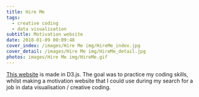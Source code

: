 ```yaml
---
title: Hire Me
tags:
  - creative coding
  - data visualisation
subtitle: Motivation website
date: 2018-01-09 00:09:48
cover_index: /images/Hire Me img/HireMe_index.jpg
cover_detail: /images/Hire Me img/HireMe_detail.jpg
photos: images/Hire Me img/HireMe.gif
---
```


[This website](https://whyshouldyouhireme.netlify.com) is made in D3.js. The goal was to practice my coding skills, whilst making a motivation website that I could use during my search for a job in data visualisation / creative coding. 
